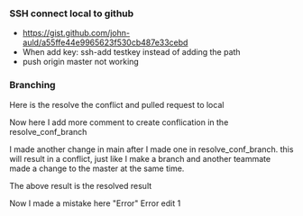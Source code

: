### SSH connect local to github
* https://gist.github.com/john-auld/a55ffe44e9965623f530cb487e33cebd
* When add key: ssh-add testkey instead of adding the path
* push origin master not working

### Branching
Here is the resolve the conflict and pulled request to local

Now here I add more comment to create conflication in the resolve_conf_branch

I made another change in main after I made one in resolve_conf_branch. this will result in a conflict, 
just like I make a branch and another teammate made a change to the master at the same time. 

The above result is the resolved result

Now I made a mistake here "Error"
Error edit 1

